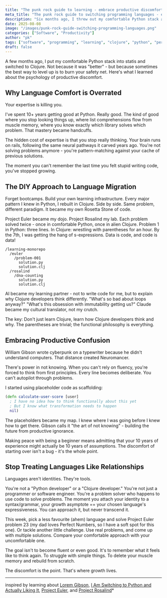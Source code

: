 ```yaml
---
title: "The punk rock guide to learning - embrace productive discomfort with programming languages"
meta_title: "The punk rock guide to switching programming languages - embrace productive discomfort"
description: "Six months ago, I threw out my comfortable Python stack and switched to Clojure. Not because it was 'better' - but because sometimes the best way to level up is to burn your safety net. Here's what I learned about the psychology of productive discomfort."
date: 2025-08-08
image: "/images/punk-rock-guide-switching-programming-languages.png"
categories: ["Software", "Productivity"]
author: "pk"
tags: ["software", "programming", "learning", "clojure", "python", "personal reflections", "bricolage"]
draft: false
---
```


A few months ago, I put my comfortable Python stack into statis and switched to Clojure. Not because it was "better" - but because sometimes the best way to level up is to burn your safety net. Here's what I learned about the psychology of productive discomfort.

## Why Language Comfort is Overrated

Your expertise is killing you.

I've spent 10+ years getting good at Python. Really good. The kind of good where you stop looking things up, where list comprehensions flow from muscle memory, where you know exactly which library solves which problem. That mastery became handcuffs.

The hidden cost of expertise is that you stop really thinking. Your brain runs on rails, following the same neural pathways it carved years ago. You're not solving problems anymore - you're pattern-matching against your cache of previous solutions.

The moment you can't remember the last time you felt stupid writing code, you've stopped growing.

## The DIY Approach to Language Migration

Forget bootcamps. Build your own learning infrastructure. Every major pattern I knew in Python, I rebuilt in Clojure. Side by side. Same problem, different paradigm. It became my own Rosetta Stone of code.

Project Euler became my dojo. Project Rosalind my lab. Each problem solved twice - once in comfortable Python, once in alien Clojure.
Problem 1 in Python: three lines. In Clojure: wrestling with parentheses for an hour.
By the 7th, I was getting the hang of s-expressions. Data is code, and code is data!

```
/learning-monorepo
  /euler
    /problem-001
      solution.py
      solution.clj
  /rosalind
    /dna-counting
      solution.py
      solution.clj
```

AI became my learning partner - not to write code for me, but to explain why Clojure developers think differently. "What's so bad about loops anyway?" "What's this obsession with immutability getting us?" Claude became my cultural translator, not my crutch.

The key: Don't just learn Clojure, learn how Clojure developers think and why. The parentheses are trivial; the functional philosophy is everything.

## Embracing Productive Confusion

William Gibson wrote cyberpunk on a typewriter because he didn't understand computers. That distance created Neuromancer.

There's power in not knowing. When you can't rely on fluency, you're forced to think from first principles. Every line becomes deliberate. You can't autopilot through problems.

I started using placeholder code as scaffolding:
```clojure
(defn calculate-user-score [user]
  ; I have no idea how to think functionally about this yet
  ; But I know what transformation needs to happen
  nil)
```

The placeholders became my map. I knew where I was going before I knew how to get there. Gibson calls it "the art of not knowing" - building the future from productive ignorance.

Making peace with being a beginner means admitting that your 10 years of experience might actually be 10 years of assumptions. The discomfort of starting over isn't a bug - it's the whole point.

## Stop Treating Languages Like Relationships

Languages aren't identities. They're tools.

You're not a "Python developer" or a "Clojure developer." You're not just a programmer or software engineer. You're a problem solver who happens to use code to solve problems. The moment you attach your identity to a syntax/grammar, your growth asymptote == your chosen language's expressiveness. You can approach it, but never transcend it.

This week, pick a less favourite (ahem) language and solve Project Euler problem 23 (my dad loves Perfect Numbers, so I have a soft spot for this one). Or tackle another little challenge.
Use real problems, and come up with multiple solutions. Compare your comfortable approach with your uncomfortable one.

The goal isn't to become fluent or even good. It's to remember what it feels like to think again. To struggle with simple things. To delete your muscle memory and rebuild from scratch.

The discomfort is the point. That's where growth lives.

---
inspired by learning about [Lorem Gibson](http://loremgibson.com/), [I Am Switching to Python and Actually Liking It](https://www.cesarsotovalero.net/blog/i-am-switching-to-python-and-actually-liking-it.html), [Project Euler](https://projecteuler.net/), and [Project Rosalind](https://rosalind.info/)*